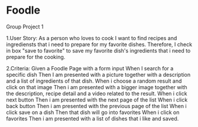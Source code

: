 # Foodle
Group Project 1 

1.User Story:
As a person who loves to cook
I want to find recipes and ingrediensts that i need to prepare for my favorite dishes.
Therefore, I check in box "save to favorite" to save my favorite dish's ingredients that i need to prepare for the cooking.

2.Criteria:
Given a Foodle Page with a form input
When I search for a specific dish
Then I am presented with a picture together with a description and a list of ingredients of that dish.
When i choose a random result and click on that image
Then i am presented with a bigger image together with the description, recipe detail and a video related to the result.
When i click next button 
Then i am presented with the next page of the list
When i click back button 
Then i am presented with the previous page of the list
When i click save on a dish
Then that dish will go into favorites
When i click on favorites
Then i am presented with a list of dishes that i like and saved. 
